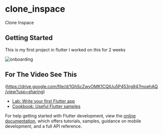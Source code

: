 # clone_inspace

Clone Inspace

## Getting Started

This is my first project in flutter I worked on this for 2 weeks


  ![onboarding](https://github.com/guruhnusa/first_flutter_project/assets/91832107/5d4bdfa6-7d8f-4ac2-b0a2-1dc07956ab8a)


## For The Video See This
(https://drive.google.com/file/d/1GhScZwyOMK1CQIUu5P453rg947moehAQ/view?usp=sharing)





- [Lab: Write your first Flutter app](https://docs.flutter.dev/get-started/codelab)
- [Cookbook: Useful Flutter samples](https://docs.flutter.dev/cookbook)

For help getting started with Flutter development, view the
[online documentation](https://docs.flutter.dev/), which offers tutorials,
samples, guidance on mobile development, and a full API reference.
